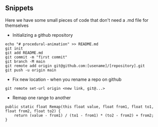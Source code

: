 ## Snippets

Here we have some small pieces of code that don't need a .md file for themselves

- Initializing a github repository
```
echo "# procedural-animation" >> README.md
git init
git add README.md
git commit -m "first commit"
git branch -M main
git remote add origin git@github.com:[usename]/[repository].git
git push -u origin main
```

- Fix new location - when you rename a repo on github
```
git remote set-url origin <new link, git@...>
```

- Remap one range to another
```
public static float Remap(this float value, float from1, float to1, float from2, float to2) {
	return (value - from1) / (to1 - from1) * (to2 - from2) + from2;
}
```
